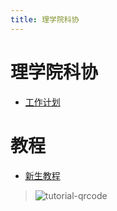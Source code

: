 ```yaml
---
title: 理学院科协
---
```


# 理学院科协

* [工作计划](./task)

# 教程

* [新生教程](./tutorial)
>![tutorial-qrcode](http://blog-1252574286.cossh.myqcloud.com/scienceAST/tutorial-qrcode.png)
